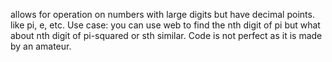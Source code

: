 allows for operation on numbers with large digits but have decimal points. like pi, e, etc. Use case: you can use web to find the nth digit of pi but what about nth digit of pi-squared or sth similar. Code is not perfect as it is made by an amateur.
